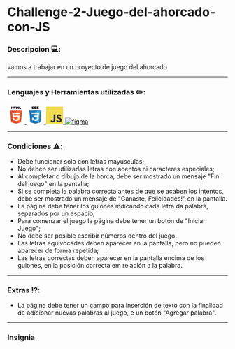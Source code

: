 # Challenge-2-Juego-del-ahorcado-con-JS

### Descripcion :computer::

vamos a trabajar en un proyecto de juego del ahorcado

<hr>

### Lenguajes y Herramientas utilizadas :pencil2::

<p align="left"> <a href="https://www.w3.org/html/" target="_blank" rel="noreferrer"> <img src="https://raw.githubusercontent.com/devicons/devicon/master/icons/html5/html5-original-wordmark.svg" alt="html5" width="40" height="40"/> </a><a href="https://www.w3schools.com/css/" target="_blank" rel="noreferrer"> <img src="https://raw.githubusercontent.com/devicons/devicon/master/icons/css3/css3-original-wordmark.svg" alt="css3" width="40" height="40"/> </a><a href="https://developer.mozilla.org/en-US/docs/Web/JavaScript" target="_blank" rel="noreferrer"> <img src="https://raw.githubusercontent.com/devicons/devicon/master/icons/javascript/javascript-original.svg" alt="javascript" width="40" height="40"/> </a><a href="https://www.figma.com/" target="_blank" rel="noreferrer"> <img src="https://www.vectorlogo.zone/logos/figma/figma-icon.svg" alt="figma" width="40" height="40"/> </a></p>

<hr>

### Condiciones :warning::

* Debe funcionar solo con letras mayúsculas;
* No deben ser utilizadas letras con acentos ni caracteres especiales;
* Al completar o dibujo de la horca, debe ser mostrado un mensaje "Fin del juego" en la pantalla;
* Si se completa la palabra correcta antes de que se acaben los intentos, debe ser mostrado un mensaje de "Ganaste, Felicidades!" en la pantalla.
* La página debe tener los guiones indicando cada letra da palabra, separados por un espacio;
* Para comenzar el juego la página debe tener un botón de "Iniciar Juego";
* No debe ser posible escribir números dentro del juego.
* Las letras equivocadas deben aparecer en la pantalla, pero no pueden aparecer de forma repetida;
* Las letras correctas deben aparecer en la pantalla encima de los guiones, en la posición correcta em relación a la palabra.

<hr>

### Extras :interrobang::

* La página debe tener un campo para inserción de texto con la finalidad de adicionar nuevas palabras al juego, e un botón "Agregar palabra".

<hr>

### Insignia
